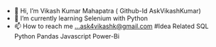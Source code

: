 - 👋 Hi, I’m Vikash Kumar Mahapatra ( Github-Id AskVikashKumar)
- 🌱 I’m currently learning Selenium with Python
- 📫 How to reach me ...ask4vikashk@gmail.com
#Idea Related
SQL Python Pandas Javascript Power-Bi


<!---
AskVikashKumar/AskVikashKumar is a ✨ special ✨ repository because its `README.md` (this file) appears on your GitHub profile.
You can click the Preview link to take a look at your changes.
--->

